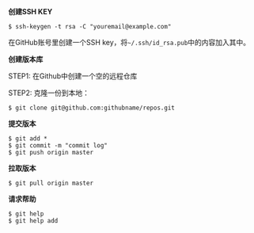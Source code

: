 **创建SSH KEY**

```shell
$ ssh-keygen -t rsa -C "youremail@example.com"
```
在GitHub账号里创建一个SSH key，将`~/.ssh/id_rsa.pub`中的内容加入其中。

**创建版本库**

STEP1: 在Github中创建一个空的远程仓库

STEP2: 克隆一份到本地：

```shell
$ git clone git@github.com:githubname/repos.git
```

**提交版本**

```
$ git add *
$ git commit -m "commit log"
$ git push origin master
```

**拉取版本**

```
$ git pull origin master
```

**请求帮助**

```
$ git help
$ git help add
```
